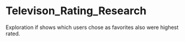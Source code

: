 # Televison_Rating_Research
Exploration if shows which users chose as favorites also were highest rated. 
